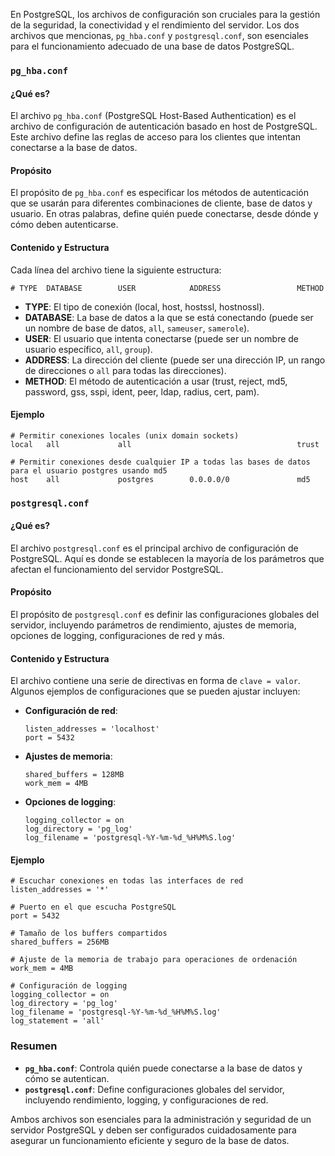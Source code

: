 En PostgreSQL, los archivos de configuración son cruciales para la gestión de la seguridad, la conectividad y el rendimiento del servidor. Los dos archivos que mencionas, `pg_hba.conf` y `postgresql.conf`, son esenciales para el funcionamiento adecuado de una base de datos PostgreSQL.

### `pg_hba.conf`

#### ¿Qué es?
El archivo `pg_hba.conf` (PostgreSQL Host-Based Authentication) es el archivo de configuración de autenticación basado en host de PostgreSQL. Este archivo define las reglas de acceso para los clientes que intentan conectarse a la base de datos.

#### Propósito
El propósito de `pg_hba.conf` es especificar los métodos de autenticación que se usarán para diferentes combinaciones de cliente, base de datos y usuario. En otras palabras, define quién puede conectarse, desde dónde y cómo deben autenticarse.

#### Contenido y Estructura
Cada línea del archivo tiene la siguiente estructura:
```
# TYPE  DATABASE        USER            ADDRESS                 METHOD
```
- **TYPE**: El tipo de conexión (local, host, hostssl, hostnossl).
- **DATABASE**: La base de datos a la que se está conectando (puede ser un nombre de base de datos, `all`, `sameuser`, `samerole`).
- **USER**: El usuario que intenta conectarse (puede ser un nombre de usuario específico, `all`, `group`).
- **ADDRESS**: La dirección del cliente (puede ser una dirección IP, un rango de direcciones o `all` para todas las direcciones).
- **METHOD**: El método de autenticación a usar (trust, reject, md5, password, gss, sspi, ident, peer, ldap, radius, cert, pam).

#### Ejemplo
```plaintext
# Permitir conexiones locales (unix domain sockets)
local   all             all                                     trust

# Permitir conexiones desde cualquier IP a todas las bases de datos para el usuario postgres usando md5
host    all             postgres        0.0.0.0/0               md5
```

### `postgresql.conf`

#### ¿Qué es?
El archivo `postgresql.conf` es el principal archivo de configuración de PostgreSQL. Aquí es donde se establecen la mayoría de los parámetros que afectan el funcionamiento del servidor PostgreSQL.

#### Propósito
El propósito de `postgresql.conf` es definir las configuraciones globales del servidor, incluyendo parámetros de rendimiento, ajustes de memoria, opciones de logging, configuraciones de red y más.

#### Contenido y Estructura
El archivo contiene una serie de directivas en forma de `clave = valor`. Algunos ejemplos de configuraciones que se pueden ajustar incluyen:

- **Configuración de red**:
  ```plaintext
  listen_addresses = 'localhost'
  port = 5432
  ```

- **Ajustes de memoria**:
  ```plaintext
  shared_buffers = 128MB
  work_mem = 4MB
  ```

- **Opciones de logging**:
  ```plaintext
  logging_collector = on
  log_directory = 'pg_log'
  log_filename = 'postgresql-%Y-%m-%d_%H%M%S.log'
  ```

#### Ejemplo
```plaintext
# Escuchar conexiones en todas las interfaces de red
listen_addresses = '*'

# Puerto en el que escucha PostgreSQL
port = 5432

# Tamaño de los buffers compartidos
shared_buffers = 256MB

# Ajuste de la memoria de trabajo para operaciones de ordenación
work_mem = 4MB

# Configuración de logging
logging_collector = on
log_directory = 'pg_log'
log_filename = 'postgresql-%Y-%m-%d_%H%M%S.log'
log_statement = 'all'
```

### Resumen

- **`pg_hba.conf`**: Controla quién puede conectarse a la base de datos y cómo se autentican.
- **`postgresql.conf`**: Define configuraciones globales del servidor, incluyendo rendimiento, logging, y configuraciones de red.

Ambos archivos son esenciales para la administración y seguridad de un servidor PostgreSQL y deben ser configurados cuidadosamente para asegurar un funcionamiento eficiente y seguro de la base de datos.